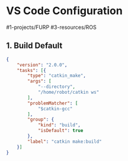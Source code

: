 # VS Code Configuration
#1-projects/FURP #3-resources/ROS  
## 1. Build Default
```tasks.json
{
	"version": "2.0.0",
	"tasks": [{
		"type": "catkin_make",
		"args": [
			"--directory",
			"/home/robot/catkin ws"
		],
		"problemMatcher": [
			"$catkin-gcc"
		],
		"group": {
			"kind": "build",
			"isDefault": true
		},
		"label": "catkin make:build"
	}]
}
```
